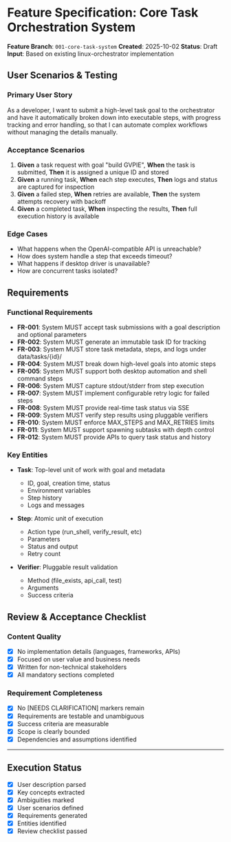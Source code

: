 # Feature Specification: Core Task Orchestration System

**Feature Branch**: `001-core-task-system`
**Created**: 2025-10-02
**Status**: Draft
**Input**: Based on existing linux-orchestrator implementation

## User Scenarios & Testing

### Primary User Story
As a developer, I want to submit a high-level task goal to the orchestrator and have it automatically broken down into executable steps, with progress tracking and error handling, so that I can automate complex workflows without managing the details manually.

### Acceptance Scenarios
1. **Given** a task request with goal "build GVPIE", **When** the task is submitted, **Then** it is assigned a unique ID and stored
2. **Given** a running task, **When** each step executes, **Then** logs and status are captured for inspection
3. **Given** a failed step, **When** retries are available, **Then** the system attempts recovery with backoff
4. **Given** a completed task, **When** inspecting the results, **Then** full execution history is available

### Edge Cases
- What happens when the OpenAI-compatible API is unreachable?
- How does system handle a step that exceeds timeout?
- What happens if desktop driver is unavailable?
- How are concurrent tasks isolated?

## Requirements

### Functional Requirements
- **FR-001**: System MUST accept task submissions with a goal description and optional parameters
- **FR-002**: System MUST generate an immutable task ID for tracking
- **FR-003**: System MUST store task metadata, steps, and logs under data/tasks/{id}/
- **FR-004**: System MUST break down high-level goals into atomic steps
- **FR-005**: System MUST support both desktop automation and shell command steps
- **FR-006**: System MUST capture stdout/stderr from step execution
- **FR-007**: System MUST implement configurable retry logic for failed steps
- **FR-008**: System MUST provide real-time task status via SSE
- **FR-009**: System MUST verify step results using pluggable verifiers
- **FR-010**: System MUST enforce MAX_STEPS and MAX_RETRIES limits
- **FR-011**: System MUST support spawning subtasks with depth control
- **FR-012**: System MUST provide APIs to query task status and history

### Key Entities
- **Task**: Top-level unit of work with goal and metadata
  - ID, goal, creation time, status
  - Environment variables
  - Step history
  - Logs and messages

- **Step**: Atomic unit of execution
  - Action type (run_shell, verify_result, etc)
  - Parameters
  - Status and output
  - Retry count

- **Verifier**: Pluggable result validation
  - Method (file_exists, api_call, test)
  - Arguments
  - Success criteria

## Review & Acceptance Checklist

### Content Quality
- [x] No implementation details (languages, frameworks, APIs)
- [x] Focused on user value and business needs
- [x] Written for non-technical stakeholders
- [x] All mandatory sections completed

### Requirement Completeness
- [x] No [NEEDS CLARIFICATION] markers remain
- [x] Requirements are testable and unambiguous
- [x] Success criteria are measurable
- [x] Scope is clearly bounded
- [x] Dependencies and assumptions identified

---

## Execution Status
- [x] User description parsed
- [x] Key concepts extracted
- [x] Ambiguities marked
- [x] User scenarios defined
- [x] Requirements generated
- [x] Entities identified
- [x] Review checklist passed